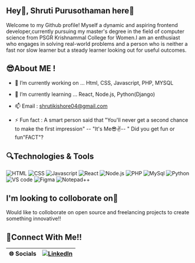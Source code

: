 ## Hey🙌, Shruti Purusothaman here🤩

Welcome to my Github profile! Myself a dynamic and aspiring frontend developer,currently pursuing my master's degree in the field of computer science from PSGR Krishnammal College for Women.I am an enthusiast who engages in solving real-world problems and a person who is neither a fast nor slow learner but a steady learner looking out for useful outcomes.


## 😎About ME !
- 🔭 I’m currently working on ... Html, CSS, Javascript, PHP, MYSQL
  
- 🌱 I’m currently learning ... React, Node.js, Python(Django)
  
- 📫 Email : shrutikishore04@gmail.com
  
- ⚡ Fun fact : A smart person said that "You'll never get a second chance to make the first impression" -- "It's Me😎✌️-- " Did you get fun or fun"FACT"?



## 🔍Technologies & Tools
  ![HTML](https://img.shields.io/badge/HTML-orange?style=for-the-badge)
  ![CSS](https://img.shields.io/badge/CSS-blue?style=for-the-badge&logo=CSS)
  ![Javascript](https://img.shields.io/badge/Javascript-yellow?style=for-the-badge&logo=Javascript)
  ![React](https://img.shields.io/badge/React-blue?style=for-the-badge&logo=React&logoColor=black)
  ![Node.js](https://img.shields.io/badge/Node.js-green?style=for-the-badge&logo=node.js&logoColor=white)
  ![PHP](https://img.shields.io/badge/PHP-%23FFD700?style=for-the-badge&logo=PHP)
  ![MySql](https://img.shields.io/badge/MYSql-grey?style=for-the-badge&logo=mysql)
  ![Python](https://img.shields.io/badge/Python-yellow?style=for-the-badge&logo=python)
  ![VS code](https://img.shields.io/badge/Vscode-blue?style=for-the-badge)
  ![Figma](https://img.shields.io/badge/Figma-black?style=for-the-badge&logo=figma&logoColor=orange)
  ![Notepad++](https://img.shields.io/badge/Notepad%2B%2B-white?style=for-the-badge&logo=notepad%2B%2B&logoColor=white_green)


## I'm looking to colloborate on🙌 

  Would like to colloborate on open source and freelancing projects to create something innovative!!


## 🤝Connect With Me!!

| 🌐 **Socials** | [![LinkedIn](https://img.shields.io/badge/LINKEDIN-CONNECT-blue?style=for-the-badge&logo=linkedin)](https://www.linkedin.com/in/shruti-purusothaman) |
|---------------|----------------------------------------------------------------------------------------------------------------------------------|





   







   
   

   
